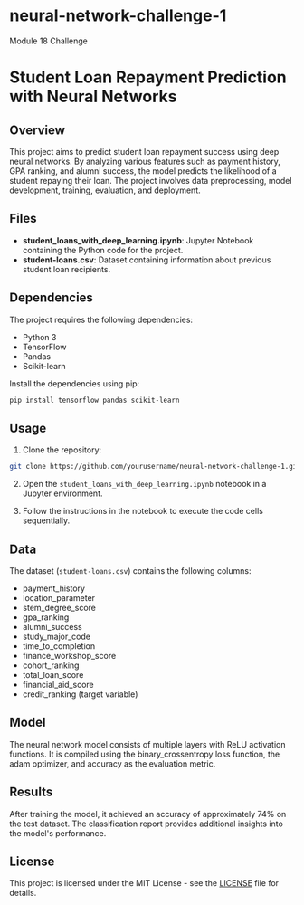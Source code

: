 # neural-network-challenge-1
Module 18 Challenge



# Student Loan Repayment Prediction with Neural Networks

## Overview

This project aims to predict student loan repayment success using deep neural networks. By analyzing various features such as payment history, GPA ranking, and alumni success, the model predicts the likelihood of a student repaying their loan. The project involves data preprocessing, model development, training, evaluation, and deployment.

## Files

- **student_loans_with_deep_learning.ipynb**: Jupyter Notebook containing the Python code for the project.
- **student-loans.csv**: Dataset containing information about previous student loan recipients.

## Dependencies

The project requires the following dependencies:

- Python 3
- TensorFlow
- Pandas
- Scikit-learn

Install the dependencies using pip:

```bash
pip install tensorflow pandas scikit-learn
```

## Usage

1. Clone the repository:

```bash
git clone https://github.com/yourusername/neural-network-challenge-1.git
```

2. Open the `student_loans_with_deep_learning.ipynb` notebook in a Jupyter environment.

3. Follow the instructions in the notebook to execute the code cells sequentially.

## Data

The dataset (`student-loans.csv`) contains the following columns:

- payment_history
- location_parameter
- stem_degree_score
- gpa_ranking
- alumni_success
- study_major_code
- time_to_completion
- finance_workshop_score
- cohort_ranking
- total_loan_score
- financial_aid_score
- credit_ranking (target variable)

## Model

The neural network model consists of multiple layers with ReLU activation functions. It is compiled using the binary_crossentropy loss function, the adam optimizer, and accuracy as the evaluation metric.

## Results

After training the model, it achieved an accuracy of approximately 74% on the test dataset. The classification report provides additional insights into the model's performance.

## License

This project is licensed under the MIT License - see the [LICENSE](LICENSE) file for details.

